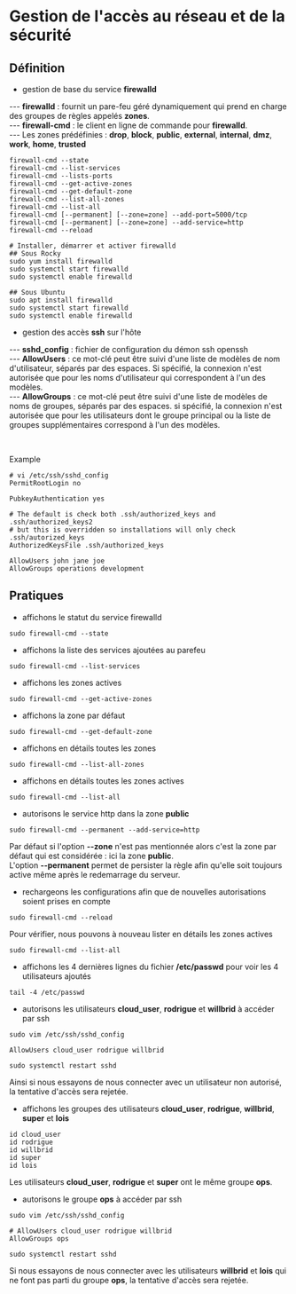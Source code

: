 # Gestion de l'accès au réseau et de la sécurité

## Définition

- gestion de base du service **firewalld**

--- **firewalld** : fournit un pare-feu géré dynamiquement qui prend en charge des groupes de règles appelés **zones**. <br>
--- **firewall-cmd** : le client en ligne de commande pour **firewalld**. <br>
--- Les zones prédéfinies : **drop**, **block**, **public**, **external**, **internal**, **dmz**, **work**, **home**, **trusted** <br>

```
firewall-cmd --state
firewall-cmd --list-services
firewall-cmd --lists-ports
firewall-cmd --get-active-zones
firewall-cmd --get-default-zone
firewall-cmd --list-all-zones
firewall-cmd --list-all
firewall-cmd [--permanent] [--zone=zone] --add-port=5000/tcp
firewall-cmd [--permanent] [--zone=zone] --add-service=http
firewall-cmd --reload
```

```
# Installer, démarrer et activer firewalld
## Sous Rocky
sudo yum install firewalld
sudo systemctl start firewalld
sudo systemctl enable firewalld

## Sous Ubuntu
sudo apt install firewalld
sudo systemctl start firewalld
sudo systemctl enable firewalld
```

- gestion des accès **ssh** sur l'hôte <br>

--- **sshd_config** : fichier de configuration du démon ssh openssh <br>
--- **AllowUsers** : ce mot-clé peut être suivi d'une liste de modèles de nom d'utilisateur, séparés par des espaces. Si spécifié, la connexion n'est autorisée que pour les noms d'utilisateur qui correspondent à l'un des modèles. <br>
--- **AllowGroups** : ce mot-clé peut être suivi d'une liste de modèles de noms de groupes, séparés par des espaces. si spécifié, la connexion n'est autorisée que pour les utilisateurs dont le groupe principal ou la liste de groupes supplémentaires correspond à l'un des modèles.

<br>

Example
```
# vi /etc/ssh/sshd_config
PermitRootLogin no

PubkeyAuthentication yes

# The default is check both .ssh/authorized_keys and .ssh/authorized_keys2
# but this is overridden so installations will only check .ssh/autorized_keys
AuthorizedKeysFile .ssh/authorized_keys

AllowUsers john jane joe
AllowGroups operations development
```

## Pratiques

- affichons le statut du service firewalld

```
sudo firewall-cmd --state
```

- affichons la liste des services ajoutées au parefeu

```
sudo firewall-cmd --list-services
```

- affichons les zones actives

```
sudo firewall-cmd --get-active-zones
```

- affichons la zone par défaut

```
sudo firewall-cmd --get-default-zone
```

- affichons en détails toutes les zones

```
sudo firewall-cmd --list-all-zones
```

- affichons en détails toutes les zones actives

```
sudo firewall-cmd --list-all
```

- autorisons le service http dans la zone **public**

```
sudo firewall-cmd --permanent --add-service=http
```

Par défaut si l'option **--zone** n'est pas mentionnée alors c'est la zone par défaut qui est considérée : ici la zone **public**. <br>
L'option **--permanent** permet de persister la règle afin qu'elle soit toujours active même après le redemarrage du serveur.

- rechargeons les configurations afin que de nouvelles autorisations soient prises en compte

```
sudo firewall-cmd --reload
```

Pour vérifier, nous pouvons à nouveau lister en détails les zones actives

```
sudo firewall-cmd --list-all
```

- affichons les 4 dernières lignes du fichier **/etc/passwd** pour voir les 4 utilisateurs ajoutés

```
tail -4 /etc/passwd
```

- autorisons les utilisateurs **cloud_user**, **rodrigue** et **willbrid** à accéder par ssh

```
sudo vim /etc/ssh/sshd_config
```

```
AllowUsers cloud_user rodrigue willbrid
```

```
sudo systemctl restart sshd
```

Ainsi si nous essayons de nous connecter avec un utilisateur non autorisé, la tentative d'accès sera rejetée.

- affichons les groupes des utilisateurs **cloud_user**, **rodrigue**, **willbrid**, **super** et **lois**

```
id cloud_user
id rodrigue
id willbrid
id super
id lois
```

Les utilisateurs **cloud_user**, **rodrigue** et **super** ont le même groupe **ops**.

- autorisons le groupe **ops** à accéder par ssh

```
sudo vim /etc/ssh/sshd_config
```

```
# AllowUsers cloud_user rodrigue willbrid
AllowGroups ops
```

```
sudo systemctl restart sshd
```

Si nous essayons de nous connecter avec les utilisateurs **willbrid** et **lois** qui ne font pas parti du groupe **ops**, la tentative d'accès sera rejetée.